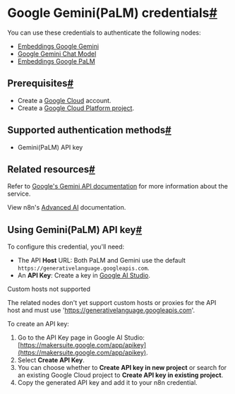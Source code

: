 [](https://github.com/n8n-io/n8n-docs/edit/main/docs/integrations/builtin/credentials/googleai.md "Edit this page")

# Google Gemini(PaLM) credentials[#](#google-geminipalm-credentials "Permanent link")

You can use these credentials to authenticate the following nodes:

*   [Embeddings Google Gemini](../../cluster-nodes/sub-nodes/n8n-nodes-langchain.embeddingsgooglegemini/)
*   [Google Gemini Chat Model](../../cluster-nodes/sub-nodes/n8n-nodes-langchain.lmchatgooglegemini/)
*   [Embeddings Google PaLM](../../cluster-nodes/sub-nodes/n8n-nodes-langchain.embeddingsgooglepalm/)

## Prerequisites[#](#prerequisites "Permanent link")

*   Create a [Google Cloud](https://cloud.google.com/) account.
*   Create a [Google Cloud Platform project](https://developers.google.com/workspace/marketplace/create-gcp-project).

## Supported authentication methods[#](#supported-authentication-methods "Permanent link")

*   Gemini(PaLM) API key

## Related resources[#](#related-resources "Permanent link")

Refer to [Google's Gemini API documentation](https://ai.google.dev/gemini-api/docs) for more information about the service.

View n8n's [Advanced AI](../../../../advanced-ai/) documentation.

## Using Gemini(PaLM) API key[#](#using-geminipalm-api-key "Permanent link")

To configure this credential, you'll need:

*   The API **Host** URL: Both PaLM and Gemini use the default `https://generativelanguage.googleapis.com`.
*   An **API Key**: Create a key in [Google AI Studio](https://makersuite.google.com/app/apikey).

Custom hosts not supported

The related nodes don't yet support custom hosts or proxies for the API host and must use 'https://generativelanguage.googleapis.com'.

To create an API key:

1.  Go to the API Key page in Google AI Studio: [https://makersuite.google.com/app/apikey](https://makersuite.google.com/app/apikey).
2.  Select **Create API Key**.
3.  You can choose whether to **Create API key in new project** or search for an existing Google Cloud project to **Create API key in existing project**.
4.  Copy the generated API key and add it to your n8n credential.